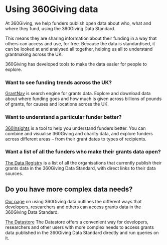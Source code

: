 # Using 360Giving data
At 360Giving, we help funders publish open data about who, what and where they fund, using the 360Giving Data Standard.

This means they are sharing information about their funding in a way that others can access and use, for free. Because the data is standardised, it can be looked at and analysed all together, helping us all to understand grantmaking across the UK.

360Giving has developed tools to make the data easier for people to explore.

### Want to see funding trends across the UK?
<a href="https://grantnav.threesixtygiving.org" target="_blank">GrantNav</a> is search engine for grants data. Explore and download data about where funding goes and how much is given across billions of pounds of grants, for causes and locations across the UK.

### Want to understand a particular funder better?
<a href="https://insights.threesixtygiving.org" target="_blank">360Insights</a> is a tool to help you understand funders better. You can combine and visualise 360Giving and charity data, and explore funders across different areas – from their grant dates to types of recipients.

### Want a list of all the funders who make their grants data open?
<a href="https://data.threesixtygiving.org/" target="_blank">The Data Registry</a> is a list of all the organisations that currently publish their grants data in the 360Giving Data Standard, with direct links to their data sources.

## Do you have more complex data needs?
<a href="https://www.threesixtygiving.org/data/using-360giving-data/" target="_blank">Our page</a> on using 360Giving data outlines the different ways that developers, researchers and others can access grants data in the 360Giving Data Standard.

<a href="https://www.threesixtygiving.org/data/using-360giving-data/" target="_blank">The Datastore</a> The Datastore offers a convenient way for developers, researchers and other users with more complex needs to access grants data published in the 360Giving Data Standard directly and run queries on it.
